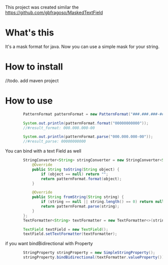 This project was created similar the https://github.com/gbfragoso/MaskedTextField

# What's this
It's a mask format for java. Now you can use a simple mask for your string.

# How to install
//todo. add maven project

# How to use

``` java
        PatternFormat patternFormat = new PatternFormat("###.###.###-##");

        System.out.println(patternFormat.format("00000000000"));
        //#result_format: 000.000.000-00

        System.out.println(patternFormat.parse("000.000.000-00"));
        //#result_parse: 00000000000
```

You can bind with a text Field as well

``` java
        StringConverter<String> stringConverter = new StringConverter<String>() {
            @Override
            public String toString(String object) {
                if (object == null) return "";
                return patternFormat.format(object);
            }

            @Override
            public String fromString(String string) {
                if (string == null || string.length() == 0) return null;
                return patternFormat.parse(string);
            }
        };
        TextFormatter<String> textFormatter = new TextFormatter<>(stringConverter);

        TextField textField = new TextField();
        textField.setTextFormatter(textFormatter);
```

if you want bindBidirectional with Property 

``` java
        StringProperty stringProperty = new SimpleStringProperty();
        stringProperty.bindBidirectional(textFormatter.valueProperty());
```
